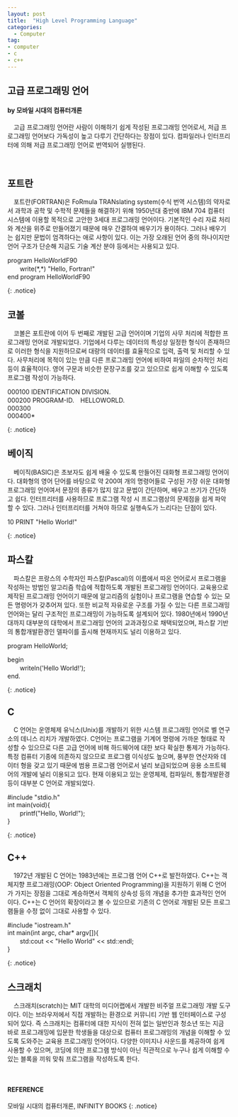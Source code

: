 ```yaml
---
layout: post
title:  "High Level Programming Language"
categories:
  - Computer
tag:
- computer 
- c
- c++
---
```


## 고급 프로그래밍 언어
#### by 모바일 시대의 컴퓨터개론

　고급 프로그래밍 언어란 사람이 이해하기 쉽게 작성된 프로그래밍 언어로서, 저급 프로그래밍 언어보다 가독성이 높고 다루기 간단하다는 장점이 있다. 컴파일러나 인터프리터에 의해 저급 프로그래밍 언어로 번역되어 실행된다.

<br>

## 포트란

　포트란(FORTRAN)은 FoRmula TRANslating system(수식 번역 시스템)의 약자로서 과학과 공학 및 수학적 문제들을 해결하기 위해 1950년대 중반에 IBM 704 컴퓨터 시스템에 이용할 목적으로 고안한 3세대 프로그래밍 언어이다. 기본적인 수리 자료 처리와 계산을 위주로 만들어졌기 때문에 매우 간결하여 배우기가 용이하다. 그러나 배우기는 쉽지만 문법이 엄격하다는 애로 사항이 있다. 이는 가장 오래된 언어 중의 하나이지만 언어 구조가 단순해 지금도 기술 계산 분야 등에서는 사용되고 있다.

<p>
program HelloWorldF90 <br>
　　write(*,*) "Hello, Fortran!" <br>
end program HelloWorldF90 <br>
</p>
{: .notice}

<br>

## 코볼

　코볼은 포트란에 이어 두 번째로 개발된 고급 언어이며 기업의 사무 처리에 적합한 프로그래밍 언어로 개발되었다. 기업에서 다루는 데이터의 특성상 일정한 형식이 존재하므로 이러한 형식을 지원하므로써 대량의 데이터를 효율적으로 입력, 출력 및 처리할 수 있다. 사무처리에 목적이 있는 만큼 다른 프로그래밍 언어에 비하여 파일의 순차적인 처리 등이 효율적이다. 영어 구문과 비슷한 문장구조를 갖고 있으므로 쉽게 이해할 수 있도록 프로그램 작성이 가능하다.

<p>
000100 IDENTIFICATION DIVISION. <br>
000200 PROGRAM-ID.　HELLOWORLD. <br>
000300 <br>
000400*
</p>
{: .notice}

<br>

## 베이직

　베이직(BASIC)은 초보자도 쉽게 배울 수 있도록 만들어진 대화형 프로그래밍 언어이다. 대화형의 영어 단어를 바탕으로 약 200여 개의 명령어들로 구성된 가장 쉬운 대화형 프로그래밍 언어여서 문장의 종류가 많지 않고 문법이 간단하며, 배우고 쓰기가 간단하고 쉽다. 인터프리터를 사용하므로 프로그램 작성 시 프로그램상의 문제점을 쉽게 파악할 수 있다. 그러나 인터프리터를 거쳐야 하므로 실행속도가 느리다는 단점이 있다.

<p>
10 PRINT "Hello World!"
</p>
{: .notice}

<br>

## 파스칼

　파스칼은 프랑스의 수학자인 파스칼(Pascal)의 이름에서 따온 언어로서 프로그램을 작성하는 방법인 알고리즘 학습에 적합하도록 개발된 프로그래밍 언어이다. 교육용으로 제작된 프로그래밍 언어이기 때문에 알고리즘의 실험이나 프로그램을 연습할 수 있는 모든 명령어가 갖추어져 있다. 또한 비교적 자유로운 구조를 가질 수 있는 다른 프로그래밍 언어와는 달리 구조적인 프로그래밍이 가능하도록 설계되어 있다. 1980년에서 1990년대까지 대부분의 대학에서 프로그래밍 언어의 교과과정으로 채택되었으며, 파스칼 기반의 통합개발환경인 델파이를 출시해 현재까지도 널리 이용하고 있다.

<p>
program HelloWorld; <br>

begin <br>
　　writeln('Hello World!'); <br>
end.
</p>
{: .notice}

<br>

## C

　C 언어는 운영체제 유닉스(Unix)를 개발하기 위한 시스템 프로그래밍 언어로 벨 연구소의 데니스 리치가 개발하였다. C언어는 프로그램을 기계어 명령에 가까운 형태로 작성할 수 있으므로 다른 고급 언어에 비해 하드웨어에 대한 보다 확실한 통제가 가능하다. 특정 컴퓨터 기종에 의존하지 않으므로 프로그램 이식성도 높으며, 풍부한 연산자와 데이터 형을 갖고 있기 때문에 범용 프로그램 언어로서 널리 보급되었으며 응용 소프트웨어의 개발에 널리 이용되고 있다. 현재 이용되고 있는 운영체제, 컴파일러, 통합개발환경 등이 대부분 C 언어로 개발되었다.

<p>
#include "stdio.h" <br>
int main(void){ <br>
　　printf("Hello, World!"); <br>
}
</p>
{: .notice}

<br>

## C++

　1972년 개발된 C 언어는 1983년에는 프로그램 언어 C++로 발전하였다. C++는 객체지향 프로그래밍(OOP: Object Oriented Programming)을 지원하기 위해 C 언어가 가지는 장점을 그대로 계승하면서 객체의 상속성 등의 개념을 추가한 효과적인 언어이다. C++는 C 언어의 확장이라고 볼 수 있으므로 기존의 C 언어로 개발된 모든 프로그램들을 수정 없이 그대로 사용할 수 있다.

<p>
#include "iostream.h" <br>
int main(int argc, char* argv[]){ <br>
　　std:cout << "Hello World" << std::endl; <br>
}
</p>
{: .notice}

<br>

## 스크래치

　스크래치(scratch)는 MIT 대학의 미디어랩에서 개발한 비주얼 프로그래밍 개발 도구이다. 이는 브라우저에서 직접 개발하는 환경으로 커뮤니티 기반 웹 인터페이스로 구성되어 있다. 즉 스크래치는 컴퓨터에 대한 지식이 전혀 없는 일반인과 청소년 또는 지금 바로 프로그래밍에 입문한 학생들을 대상으로 컴퓨터 프로그래밍의 개념을 이해할 수 있도록 도와주는 교육용 프로그래밍 언어이다. 다양한 이미지나 사운드를 제공하여 쉽게 사용할 수 있으며, 코딩에 의한 프로그램 방식이 아닌 직관적으로 누구나 쉽게 이해할 수 있는 블록을 끼워 맞춰 프로그램을 작성하도록 한다.

<br>

#### REFERENCE
모바일 시대의 컴퓨터개론, INFINITY BOOKS
{: .notice}